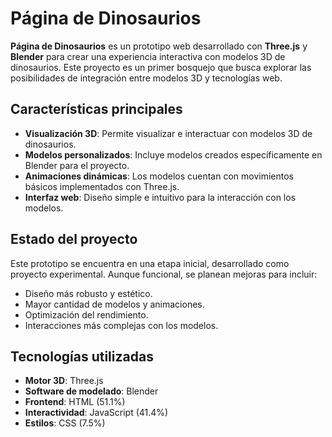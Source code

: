 # Página de Dinosaurios

**Página de Dinosaurios** es un prototipo web desarrollado con **Three.js** y **Blender** para crear una experiencia interactiva con modelos 3D de dinosaurios. Este proyecto es un primer bosquejo que busca explorar las posibilidades de integración entre modelos 3D y tecnologías web.

## Características principales

- **Visualización 3D**: Permite visualizar e interactuar con modelos 3D de dinosaurios.
- **Modelos personalizados**: Incluye modelos creados específicamente en Blender para el proyecto.
- **Animaciones dinámicas**: Los modelos cuentan con movimientos básicos implementados con Three.js.
- **Interfaz web**: Diseño simple e intuitivo para la interacción con los modelos.


## Estado del proyecto

Este prototipo se encuentra en una etapa inicial, desarrollado como proyecto experimental. Aunque funcional, se planean mejoras para incluir:

- Diseño más robusto y estético.
- Mayor cantidad de modelos y animaciones.
- Optimización del rendimiento.
- Interacciones más complejas con los modelos.

## Tecnologías utilizadas

- **Motor 3D**: Three.js
- **Software de modelado**: Blender
- **Frontend**: HTML (51.1%)
- **Interactividad**: JavaScript (41.4%)
- **Estilos**: CSS (7.5%)
